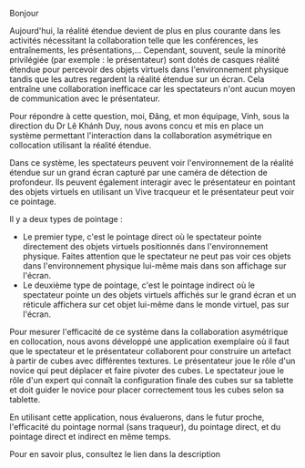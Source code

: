 Bonjour

Aujourd'hui, la réalité étendue devient de plus en plus courante dans les activités nécessitant la collaboration telle que les conférences, les entraînements, les présentations,... Cependant, souvent, seule la minorité privilégiée (par exemple : le présentateur) sont dotés de casques réalité étendue pour percevoir des objets virtuels dans l'environnement physique tandis que les autres regardent la réalité étendue sur un écran. Cela entraîne une collaboration inefficace car les spectateurs n'ont aucun moyen de communication avec le présentateur.

Pour répondre à cette question, moi, Đăng, et mon équipage, Vinh, sous la direction du Dr Lê Khánh Duy, nous avons concu et mis en place un système permettant l'interaction dans la collaboration asymétrique en collocation utilisant la réalité étendue.

Dans ce système, les spectateurs peuvent voir l'environnement de la réalité étendue sur un grand écran capturé par une caméra de détection de profondeur. Ils peuvent également interagir avec le présentateur en pointant des objets virtuels en utilisant un Vive tracqueur et le présentateur peut voir ce pointage.

Il y a deux types de pointage :

- Le premier type, c'est le pointage direct où le spectateur pointe directement des objets virtuels positionnés dans l'environnement physique. Faites attention que le spectateur ne peut pas voir ces objets dans l'environnement physique lui-même mais dans son affichage sur l'écran.
- Le deuxième type de pointage, c'est le pointage indirect où le spectateur pointe un des objets virtuels affichés sur le grand écran et un réticule affichera sur cet objet lui-même dans le monde virtuel, pas sur l'écran.

Pour mesurer l'efficacité de ce système dans la collaboration asymétrique en collocation, nous avons développé une application exemplaire où il faut que le spectateur et le présentateur collaborent pour construire un artefact à partir de cubes avec différentes textures. Le présentateur joue le rôle d'un novice qui peut déplacer et faire pivoter des cubes. Le spectateur joue le rôle d'un expert qui connaît la configuration finale des cubes sur sa tablette et doit guider le novice pour placer correctement tous les cubes selon sa tablette.

En utilisant cette application, nous évaluerons, dans le futur proche, l'efficacité du pointage normal (sans traqueur), du pointage direct, et du pointage direct et indirect en même temps.

Pour en savoir plus, consultez le lien dans la description

